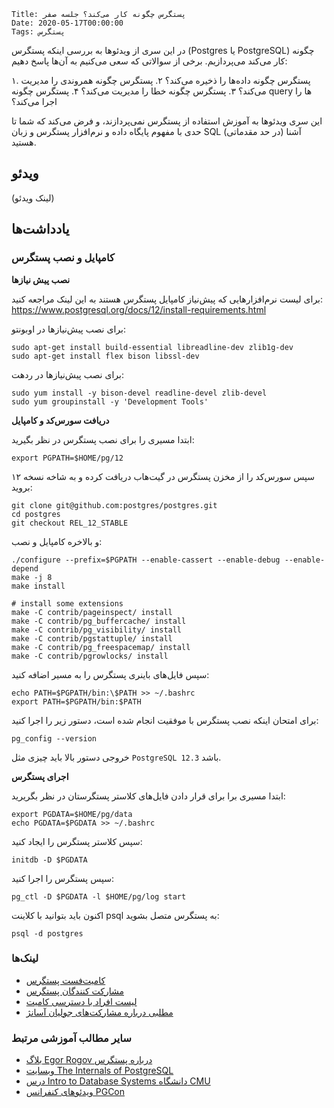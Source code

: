     Title: پستگرس چگونه کار می‌کند؟ جلسه صفر
    Date: 2020-05-17T00:00:00
    Tags: پستگرس


در این سری از ویدئوها به بررسی اینکه پستگرس (Postgres یا PostgreSQL) چگونه کار می‌کند می‌پردازیم. برخی از سوالاتی که سعی می‌کنیم به آن‌ها پاسخ دهیم:

۱. پستگرس چگونه داده‌ها را ذخیره می‌کند؟
۲. پستگرس چگونه همروندی را مدیریت می‌کند؟
۳. پستگرس چگونه خطا را مدیریت می‌کند؟
۴. پستگرس چگونه query ها را اجرا می‌کند؟

این سری ویدئوها به آموزش استفاده از پستگرس نمی‌پردازند، و فرض می‌کند که شما تا حدی با مفهوم پایگاه داده و نرم‌افزار پستگرس و زبان SQL (در حد مقدماتی) آشنا هستید.

<!-- more -->

## ویدئو

(لینک ویدئو)

## یادداشت‌ها

### کامپایل و نصب پستگرس

**نصب پیش نیازها**

برای لیست نرم‌افزارهایی که پیش‌نیاز کامپایل پستگرس هستند به این لینک مراجعه کنید: https://www.postgresql.org/docs/12/install-requirements.html

برای نصب پیش‌نیازها در اوبونتو:

```
sudo apt-get install build-essential libreadline-dev zlib1g-dev
sudo apt-get install flex bison libssl-dev
```

برای نصب پیش‌نیازها در ردهت:

```
sudo yum install -y bison-devel readline-devel zlib-devel
sudo yum groupinstall -y 'Development Tools'
```

**دریافت سورس‌کد و کامپایل**

ابتدا مسیری را برای نصب پستگرس در نظر بگیرید:

```
export PGPATH=$HOME/pg/12
```

سپس سورس‌کد را از مخزن پستگرس در گیت‌هاب دریافت کرده و به شاخه نسخه ۱۲ بروید:

```
git clone git@github.com:postgres/postgres.git
cd postgres
git checkout REL_12_STABLE
```

و بالاخره کامپایل و نصب:

```
./configure --prefix=$PGPATH --enable-cassert --enable-debug --enable-depend
make -j 8
make install

# install some extensions
make -C contrib/pageinspect/ install
make -C contrib/pg_buffercache/ install
make -C contrib/pg_visibility/ install
make -C contrib/pgstattuple/ install
make -C contrib/pg_freespacemap/ install
make -C contrib/pgrowlocks/ install
```

سپس فایل‌های باینری پستگرس را به مسیر اضافه کنید:

```
echo PATH=$PGPATH/bin:\$PATH >> ~/.bashrc
export PATH=$PGPATH/bin:$PATH
```

برای امتحان اینکه نصب پستگرس با موفقیت انجام شده است، دستور زیر را اجرا کنید:

```
pg_config --version
```

خروجی دستور بالا باید چیزی مثل `PostgreSQL 12.3` باشد.

**اجرای پستگرس**

ابتدا مسیری برا برای قرار دادن فایل‌های کلاستر پستگرستان در نظر بگریرید:

```
export PGDATA=$HOME/pg/data
echo PGDATA=$PGDATA >> ~/.bashrc
```

سپس کلاستر پستگرس را ایجاد کنید:

```
initdb -D $PGDATA
```

سپس پستگرس را اجرا کنید:

```
pg_ctl -D $PGDATA -l $HOME/pg/log start
```

اکنون باید بتوانید با کلاینت psql به پستگرس متصل بشوید:

```
psql -d postgres
```

### لینک‌ها

* [کامیت‌فست پستگرس](https://wiki.postgresql.org/wiki/CommitFest)
* [مشارکت کنندگان پستگرس](https://www.postgresql.org/community/contributors/)
* [لیست افراد با دسترسی کامیت](https://wiki.postgresql.org/wiki/Committers)
* [مطلبی درباره مشارکت‌های جولیان آسانژ](http://herraiz.org/blog/2011/07/07/software-projects-alzheimer-julian-assanges-lost-contributions/)


### سایر مطالب آموزشی مرتبط
* [بلاگ Egor Rogov درباره پستگرس](https://habr.com/en/users/erogov/posts/)
* [وبسایت The Internals of PostgreSQL](http://www.interdb.jp/pg/)
* [درس Intro to Database Systems دانشگاه CMU](https://www.youtube.com/playlist?list=PLSE8ODhjZXjbohkNBWQs_otTrBTrjyohi)
* [ویدئوهای کنفرانس PGCon](https://www.youtube.com/channel/UCer4R0y7DrLsOXo-bI71O6A/videos)

